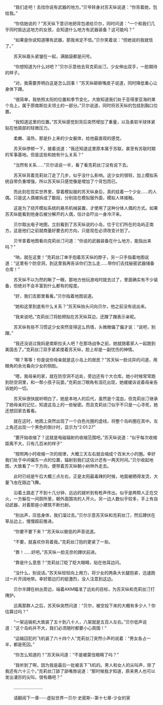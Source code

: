 <div class="read-content j_readContent" id="">
                <p>　　“我们走吧！去找你说有武器的地方。”贝爷转身对苏天纵说道：“你背着她，包给我。”<p>　　“你信她说的？”苏天纵下意识地把背包递给贝尔，同时问道：“一个和我们几乎同时抵达这地方的女孩，会知道什么地方有武器装备？这可能吗？”<p>　　“如果是你说知道哪有武器，那我肯定不信。”贝尔笑着说：“但她说的我就信了。”<p>　　苏天纵眉头紧皱在一起，满脑袋都是问号。<p>　　“你想知道为什么对吧？”贝尔示意他去背克莉丝汀。少女伸出双手，一脸期待的样子。<p>　　“对，我需要弄明白这是怎么回事！”苏天纵砸砸嘴皮子说道，同时降低重心让身体下蹲。<p>　　“很简单，我依照太阳的位置和季节变化，大致知道我们处于亚得里亚海的某个岛上，属于原南斯拉夫领土的一部分。”贝尔说道，同时将苏天纵的包挂到胸口位置。<p>　　“我知道这里的位置。”苏天纵感觉到背后突然增加了重量，以及柔软半球体紧贴在他肩部的轻微压力。<p>　　柔嫩、温热，那是扑上来的少女躯体，给他最直观的感觉。<p>　　苏天纵停顿一下，接着说道：“我还知道这里原本属于苏联，甚至有苏联时期的军事基地。但是这些和她有什么关系？”<p>　　“当然有关系……”贝尔话说一半，看了看克莉丝汀没有说下去。<p>　　苏天纵背着克莉丝汀走了几步，似乎没什么影响。这少女的很轻，加上模拟系统自带负重增强，所以苏天纵只感觉像是增加了个背包而已。<p>　　而此刻在现实世界里，穿着模拟服的苏天纵身后，真的挂着一个少女……的人偶。只是这人偶被拆成了数段，分别挂在模拟服外面，模拟人体接触。<p>　　这是为了绕开模拟系统的悬吊机械装置，才使用了这种分体人偶的方式。如果苏天纵能看到他身后被分解开的人偶，估计会吓出一身冷汗来。<p>　　贝尔取出电子地图，立刻看到了苏天纵说的小岛，位于它们所在的岛屿正南方。这是他们之前就商量好要去的方向，只是现在必须改变计划了。<p>　　贝爷拿着地图看向克莉丝汀问道：“你说的武器装备在什么地方，能指出来吗？”<p>　　“呐，就在这里！”克莉丝汀单手抱着苏天纵的脖子，另一只手指着地图说道：“这里有个防空洞，到这里我再告诉你们怎么走……带你们去找秘密武器储备仓库！”<p>　　苏天纵不以为然的瞅了一眼，那地方他玩游戏时就去过了，里面确实有不少装备，但绝对不会丰富到什么都有的程度。<p>　　“好，我们去那里看看。”贝尔指着地图说道。<p>　　“她和这里到底有什么关系？”苏天纵抬头问向贝尔，他之前没有说出来。<p>　　“我来说吧。”克莉丝汀将脸颊贴在苏天纵耳边，还蹭了蹭表示亲昵。<p>　　苏天纵有些不习惯这少女突然变得这么热情，头微微偏了偏才说：“说吧，别蹭。”<p>　　“我还没说过我妈是南斯拉夫人吧？在那场战争之前，她就随着家人一起跑到美国去了。”克莉丝汀双手紧紧搂着苏天纵，脸上却是一副忧伤的神情。<p>　　“啊？等等！你是说你母亲就是这小岛上的居民？”苏天纵一脸诧异的问道，用眼角的余光看向少女的侧脸。<p>　　“嗯，我母亲的家，就在防空洞不远处，旁边还有个大仓库。她小时候常常跑到防空洞里，和一帮小孩子玩耍。”克莉丝汀眼角有泪花出现，她缓缓诉说着母亲告诉她的一切。<p>　　苏天纵很快就听明白了，她是本地人的后代，虽然是个混血，但克莉丝汀继承了她母亲的记忆，知道这岛上的一些秘密。而且克莉丝汀似乎不只是一心寻死，她还想回家去看看。<p>　　就在这时，地图上突然出现了一个白色光圈的虚线，将整个岛屿圈在其中。左上角还出现一个黑色的倒计时，显示为“2:01:27”<p>　　“要开始收缩了？这就是电磁辐射的收缩范围吧。”苏天纵说道：“似乎每次收缩距离不大，只有几百米的样子”<p>　　“按照两小时收缩一次的规律，大概三天左右就会缩成个百米大小的圈。幸好我们处于中间偏东一点的位置，辐射到我们这估计还有一两天时间。”贝尔收起地图，大致看了一下方向，便带着苏天纵朝小树林外走去。<p>　　此时已经是午后大概三点左右，正是太阳最毒辣的时候，地面被晒得发烫，大量飞虫在路边飞舞。<p>　　沿着土路走了不到十几分钟，远远的就听到有枪声传出。似乎是两帮人正在交火，一方躲在一间厕所里，朝外面围攻的人开火。另一边人数似乎较多，手上有自动武器，对着那座小建筑不断扫射。<p>　　“别出声，压低身体，我们溜过去。”贝尔示意苏天纵和克莉丝汀，然后蹲伏在草丛边上，慢慢超前推进。<p>　　“你要不要下来？”苏天纵以极低的声音说道。<p>　　“不要，就喜欢你背着我。”克莉丝汀抱的更紧了一些。<p>　　“靠！……好吧。”苏天纵一脸无奈的蹲伏前进。<p>　　“靠是什么意思？”克莉丝汀眨了眨大眼睛，贴在他耳边问。<p>　　“没什么，别说话。”苏天纵轻轻向上用力，将少女的两条大长腿抱紧，迅速跑过一片开阔地带。幸好那边打的挺激烈，没人注意到这边。<p>　　贝尔半蹲在树丛旁边，端着AKM瞄准了远处的目标，为苏天纵和克莉丝汀打掩护。<p>　　远离那群人之后，苏天纵突然问道：“贝尔，被空投下来的大概有多少人？你估算过吗？”<p>　　“一架运输机大致装了五十到八十人，八架就是五百人左右。”贝尔低声说道：“这个岛屿并不大，我们必须随时都要小心周围！”<p>　　“运输囚犯的飞机装了六十四个人”克莉丝汀突然小声的说着：“男女各占一半，都是死囚。”<p>　　“你怎么知道的？”苏天纵问道：“不是被蒙住眼睛了吗？”<p>　　“我听到了啊，因为我是最后一批被丢下飞机的。男人和女人的尖叫声，除了我还有六十三个。”克莉丝汀舔了舔嘴唇说道：“那时候我才知道，原来男人也可以发出凄厉的尖叫，很有趣吧？”<p>　　……………………<p>　　请翻阅下一章----虚拟世界一贝尔·史密斯--第十七章-少女的家<p>　　<p> 
            </div>